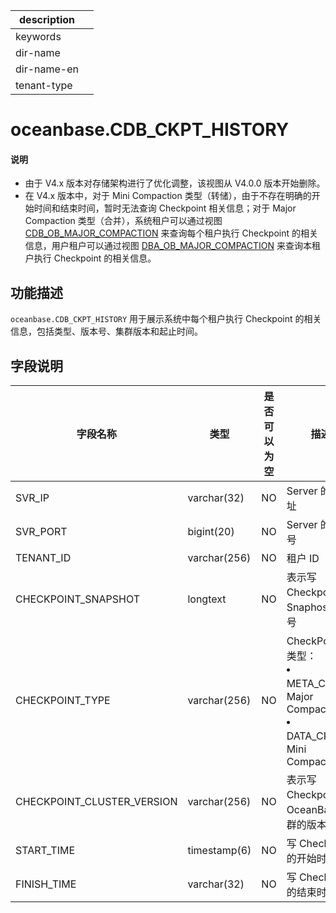 |description||
|---|---|
|keywords||
|dir-name||
|dir-name-en||
|tenant-type||

# oceanbase.CDB_CKPT_HISTORY

<main id="notice" type='explain'>
<h4>说明</h4>
<ul><li>由于 V4.x 版本对存储架构进行了优化调整，该视图从 V4.0.0 版本开始删除。</li>
<li>在 V4.x 版本中，对于 Mini Compaction 类型（转储），由于不存在明确的开始时间和结束时间，暂时无法查询 Checkpoint 相关信息；对于 Major Compaction 类型（合并），系统租户可以通过视图 <a href="9400.oceanbase-cdb_ob_major_compaction-of-sys-tenant.md">CDB_OB_MAJOR_COMPACTION</a> 来查询每个租户执行 Checkpoint 的相关信息，用户租户可以通过视图 <a href="../../400.system-view-of-mysql-mode/200.dictionary-view-of-mysql-mode/4500.oceanbase-dba_ob_major_compaction-of-mysql-mode.md">DBA_OB_MAJOR_COMPACTION</a> 来查询本租户执行 Checkpoint 的相关信息。</li></ul>
</main>

## 功能描述

`oceanbase.CDB_CKPT_HISTORY` 用于展示系统中每个租户执行 Checkpoint 的相关信息，包括类型、版本号、集群版本和起止时间。

## 字段说明

|    **字段名称**            |    **类型**  | **是否可以为空** |                    **描述**                                                            |
|----------------------------|--------------|------------|----------------------------------------------------------------------------------------------|
| SVR_IP                     | varchar(32)  | NO         | Server 的 IP 地址                                                                            |
| SVR_PORT                   | bigint(20)   | NO         | Server 的端口号                                                                              |
| TENANT_ID                  | varchar(256) | NO         | 租户 ID                                                                                      |
| CHECKPOINT_SNAPSHOT        | longtext     | NO         | 表示写 Checkpoint 的 Snaphost 版本号                                                          |
| CHECKPOINT_TYPE            | varchar(256) | NO         | CheckPoint 的类型： </li><li> META_CKPT：Major Compaction   </li><li> DATA_CKPT：Mini Compaction  |
| CHECKPOINT_CLUSTER_VERSION | varchar(256) | NO         | 表示写 Checkpoint 的 OceanBase 集群的版本号                                                    |
| START_TIME                 | timestamp(6) | NO         | 写 Checkpoint 的开始时间                                                                      |
| FINISH_TIME                | varchar(32)  | NO         | 写 Checkpoint 的结束时间                                                                      |

